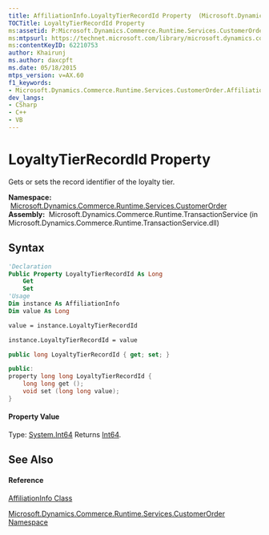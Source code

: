 ```yaml
---
title: AffiliationInfo.LoyaltyTierRecordId Property  (Microsoft.Dynamics.Commerce.Runtime.Services.CustomerOrder)
TOCTitle: LoyaltyTierRecordId Property
ms:assetid: P:Microsoft.Dynamics.Commerce.Runtime.Services.CustomerOrder.AffiliationInfo.LoyaltyTierRecordId
ms:mtpsurl: https://technet.microsoft.com/library/microsoft.dynamics.commerce.runtime.services.customerorder.affiliationinfo.loyaltytierrecordid(v=AX.60)
ms:contentKeyID: 62210753
author: Khairunj
ms.author: daxcpft
ms.date: 05/18/2015
mtps_version: v=AX.60
f1_keywords:
- Microsoft.Dynamics.Commerce.Runtime.Services.CustomerOrder.AffiliationInfo.LoyaltyTierRecordId
dev_langs:
- CSharp
- C++
- VB
---
```


# LoyaltyTierRecordId Property

Gets or sets the record identifier of the loyalty tier.

**Namespace:**  [Microsoft.Dynamics.Commerce.Runtime.Services.CustomerOrder](microsoft-dynamics-commerce-runtime-services-customerorder-namespace.md)  
**Assembly:**  Microsoft.Dynamics.Commerce.Runtime.TransactionService (in Microsoft.Dynamics.Commerce.Runtime.TransactionService.dll)

## Syntax

``` vb
'Declaration
Public Property LoyaltyTierRecordId As Long
    Get
    Set
'Usage
Dim instance As AffiliationInfo
Dim value As Long

value = instance.LoyaltyTierRecordId

instance.LoyaltyTierRecordId = value
```

``` csharp
public long LoyaltyTierRecordId { get; set; }
```

``` c++
public:
property long long LoyaltyTierRecordId {
    long long get ();
    void set (long long value);
}
```

#### Property Value

Type: [System.Int64](https://technet.microsoft.com/library/6yy583ek\(v=ax.60\))  
Returns [Int64](https://technet.microsoft.com/library/6yy583ek\(v=ax.60\)).  

## See Also

#### Reference

[AffiliationInfo Class](affiliationinfo-class-microsoft-dynamics-commerce-runtime-services-customerorder.md)

[Microsoft.Dynamics.Commerce.Runtime.Services.CustomerOrder Namespace](microsoft-dynamics-commerce-runtime-services-customerorder-namespace.md)

